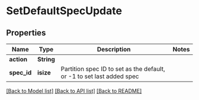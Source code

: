 # SetDefaultSpecUpdate

## Properties
Name | Type | Description | Notes
------------ | ------------- | ------------- | -------------
**action** | **String** |  | 
**spec_id** | **isize** | Partition spec ID to set as the default, or -1 to set last added spec | 

[[Back to Model list]](../README.md#documentation-for-models) [[Back to API list]](../README.md#documentation-for-api-endpoints) [[Back to README]](../README.md)


